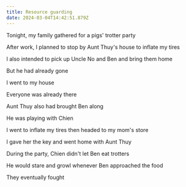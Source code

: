 ```yaml
---
title: Resource guarding
date: 2024-03-04T14:42:51.879Z
---
```


Tonight, my family gathered for a pigs' trotter party

After work, I planned to stop by Aunt Thuy's house to inflate my tires

I also intended to pick up Uncle No and Ben and bring them home

But he had already gone

I went to my house

Everyone was already there

Aunt Thuy also had brought Ben along

He was playing with Chien

I went to inflate my tires then headed to my mom's store

I gave her the key and went home with Aunt Thuy

During the party, Chien didn't let Ben eat trotters

He would stare and growl whenever Ben approached the food

They eventually fought
